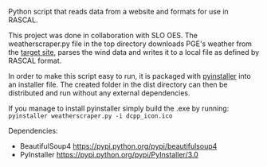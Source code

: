 Python script that reads data from a website and formats for use in RASCAL. 

This project was done in collaboration with SLO OES. The weatherscraper.py file in the top directory downloads PGE's weather from the [target site], parses the wind data and writes it to a local file as defined by RASCAL format.

In order to make this script easy to run, it is packaged with [pyinstaller] into an installer file. The created folder in the dist directory can then be distributed and run without any external dependencies.

If you manage to install pyinstaller simply build the .exe by running: `pyinstaller weatherscraper.py -i dcpp_icon.ico`

[pyinstaller]: <http://pythonhosted.org/PyInstaller/>
[target site]: <http://www.pge.com/about/edusafety/dcpp/index.jsp>


Dependencies:

* BeautifulSoup4 https://pypi.python.org/pypi/beautifulsoup4
* PyInstaller https://pypi.python.org/pypi/PyInstaller/3.0
